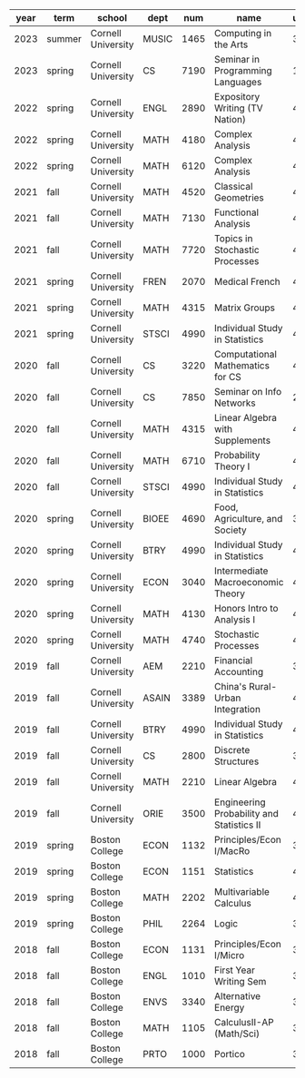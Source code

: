 |year|term|school|dept|num|name|units|
|----|----|------|----|---|----|------------|
|2023|summer|Cornell University|MUSIC|1465|Computing in the Arts|3|
|2023|spring|Cornell University|CS|7190|Seminar in Programming Languages|1|
|2022|spring|Cornell University|ENGL|2890|Expository Writing (TV Nation)|4|
|2022|spring|Cornell University|MATH|4180|Complex Analysis|4|
|2022|spring|Cornell University|MATH|6120|Complex Analysis|4|
|2021|fall|Cornell University|MATH|4520|Classical Geometries|4|
|2021|fall|Cornell University|MATH|7130|Functional Analysis|4|
|2021|fall|Cornell University|MATH|7720|Topics in Stochastic Processes|4|
|2021|spring|Cornell University|FREN|2070|Medical French|4|
|2021|spring|Cornell University|MATH|4315|Matrix Groups|4|
|2021|spring|Cornell University|STSCI|4990|Individual Study in Statistics|4|
|2020|fall|Cornell University|CS|3220|Computational Mathematics for CS|4|
|2020|fall|Cornell University|CS|7850|Seminar on Info Networks|2|
|2020|fall|Cornell University|MATH|4315|Linear Algebra with Supplements|4|
|2020|fall|Cornell University|MATH|6710|Probability Theory I|4|
|2020|fall|Cornell University|STSCI|4990|Individual Study in Statistics|4|
|2020|spring|Cornell University|BIOEE|4690|Food, Agriculture, and Society|3|
|2020|spring|Cornell University|BTRY|4990|Individual Study in Statistics|4|
|2020|spring|Cornell University|ECON|3040|Intermediate Macroeconomic Theory|4|
|2020|spring|Cornell University|MATH|4130|Honors Intro to Analysis I|4|
|2020|spring|Cornell University|MATH|4740|Stochastic Processes|4|
|2019|fall|Cornell University|AEM|2210|Financial Accounting|3|
|2019|fall|Cornell University|ASAIN|3389|China's Rural-Urban Integration|4|
|2019|fall|Cornell University|BTRY|4990|Individual Study in Statistics|4|
|2019|fall|Cornell University|CS|2800|Discrete Structures|3|
|2019|fall|Cornell University|MATH|2210|Linear Algebra|4|
|2019|fall|Cornell University|ORIE|3500|Engineering Probability and Statistics II|4|
|2019|spring|Boston College|ECON|1132|Principles/Econ I/MacRo|3|
|2019|spring|Boston College|ECON|1151|Statistics|4|
|2019|spring|Boston College|MATH|2202|Multivariable Calculus|4|
|2019|spring|Boston College|PHIL|2264|Logic|3|
|2018|fall|Boston College|ECON|1131|Principles/Econ I/Micro|3|
|2018|fall|Boston College|ENGL|1010|First Year Writing Sem|3|
|2018|fall|Boston College|ENVS|3340|Alternative Energy|3|
|2018|fall|Boston College|MATH|1105|CalculusII-AP (Math/Sci)|3|
|2018|fall|Boston College|PRTO|1000|Portico|3|
